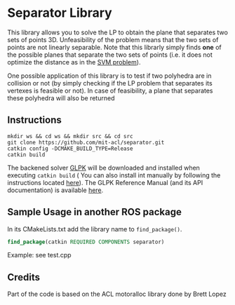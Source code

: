 Separator Library
========================

This library allows you to solve the LP to obtain the plane that separates two sets of points 3D. Unfeasibility of the problem means that the two sets of points are not linearly separable. Note that this librarly simply finds **one** of the possible planes that separate the two sets of points (i.e. it does not optimize the distance as in the [SVM problem](https://en.wikipedia.org/wiki/Support_vector_machine)).

One possible application of this library is to test if two polyhedra are in collision or not (by simply checking if the LP problem that separates its vertexes is feasible or not). In case of feasibility, a plane that separates these polyhedra will also be returned


## Instructions

```
mkdir ws && cd ws && mkdir src && cd src
git clone https://github.com/mit-acl/separator.git
catkin config -DCMAKE_BUILD_TYPE=Release
catkin build
```

The backened solver [GLPK](https://www.gnu.org/software/glpk/) will be downloaded and installed when executing `catkin build` ( You can also install int manually by following the instructions located [here](https://en.wikibooks.org/wiki/GLPK/Linux_OS#Install)). The GLPK Reference Manual (and its API documentation) is available [here](http://www.chiark.greenend.org.uk/doc/glpk-doc/glpk.pdf).

## Sample Usage in another ROS package

In its CMakeLists.txt add the library name to `find_package()`.

```cmake
find_package(catkin REQUIRED COMPONENTS separator)
```

Example: see test.cpp

## Credits
Part of the code is based on the ACL motoralloc library done by Brett Lopez
